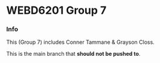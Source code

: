 # WEBD6201 Group 7

### Info

This (Group 7) includes Conner Tammane & Grayson Closs.

This is the main branch that **should not be pushed to**.
                                                                                               